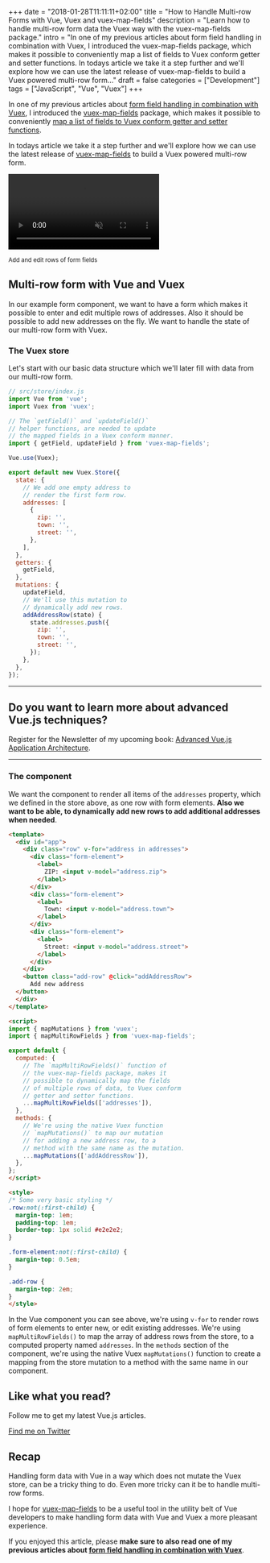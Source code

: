 +++
date = "2018-01-28T11:11:11+02:00"
title = "How to Handle Multi-row Forms with Vue, Vuex and vuex-map-fields"
description = "Learn how to handle multi-row form data the Vuex way with the vuex-map-fields package."
intro = "In one of my previous articles about form field handling in combination with Vuex, I introduced the vuex-map-fields package, which makes it possible to conveniently map a list of fields to Vuex conform getter and setter functions. In todays article we take it a step further and we'll explore how we can use the latest release of vuex-map-fields to build a Vuex powered multi-row form..."
draft = false
categories = ["Development"]
tags = ["JavaScript", "Vue", "Vuex"]
+++

In one of my previous articles about [form field handling in combination with Vuex](https://markus.oberlehner.net/blog/form-fields-two-way-data-binding-and-vuex/), I introduced the [vuex-map-fields](https://github.com/maoberlehner/vuex-map-fields) package, which makes it possible to conveniently [map a list of fields to Vuex conform getter and setter functions](https://markus.oberlehner.net/blog/form-fields-two-way-data-binding-and-vuex/#using-vuex-map-fields-for-simple-vuex-form-handling).

In todays article we take it a step further and we'll explore how we can use the latest release of [vuex-map-fields](https://github.com/maoberlehner/vuex-map-fields) to build a Vuex powered multi-row form.

<div class="c-content__figure">
  <div class="c-content__broad">
    <video src="/videos/2018-01-28/vuex-map-fields-multi-row.mp4" autoplay loop muted></video>
  </div>
  <p class="c-content__caption">
    <small>Add and edit rows of form fields</small>
  </p>
</div>

## Multi-row form with Vue and Vuex
In our example form component, we want to have a form which makes it possible to enter and edit multiple rows of addresses. Also it should be possible to add new addresses on the fly. We want to handle the state of our multi-row form with Vuex.

### The Vuex store
Let's start with our basic data structure which we'll later fill with data from our multi-row form.

```js
// src/store/index.js
import Vue from 'vue';
import Vuex from 'vuex';

// The `getField()` and `updateField()`
// helper functions, are needed to update
// the mapped fields in a Vuex conform manner.
import { getField, updateField } from 'vuex-map-fields';

Vue.use(Vuex);

export default new Vuex.Store({
  state: {
    // We add one empty address to
    // render the first form row.
    addresses: [
      {
        zip: '',
        town: '',
        street: '',
      },
    ],
  },
  getters: {
    getField,
  },
  mutations: {
    updateField,
    // We'll use this mutation to
    // dynamically add new rows.
    addAddressRow(state) {
      state.addresses.push({
        zip: '',
        town: '',
        street: '',
      });
    },
  },
});
```

<div>
  <hr class="c-hr">
  <div class="c-service-info">
    <h2>Do you want to learn more about advanced Vue.js techniques?</h2>
    <p class="c-service-info__body">
      Register for the Newsletter of my upcoming book: <a class="c-anchor" href="https://oberlehner.us20.list-manage.com/subscribe?u=8476a98c5640f6c7b5530ea57&id=8b26bf120b" data-event-category="link" data-event-action="click: newsletter" data-event-label="Newsletter (article content)">Advanced Vue.js Application Architecture</a>.
    </p>
  </div>
  <hr class="c-hr">
</div>

### The component
We want the component to render all items of the `addresses` property, which we defined in the store above, as one row with form elements. **Also we want to be able, to dynamically add new rows to add additional addresses when needed**.

```html
<template>
  <div id="app">
    <div class="row" v-for="address in addresses">
      <div class="form-element">
        <label>
          ZIP: <input v-model="address.zip">
        </label>
      </div>
      <div class="form-element">
        <label>
          Town: <input v-model="address.town">
        </label>
      </div>
      <div class="form-element">
        <label>
          Street: <input v-model="address.street">
        </label>
      </div>
    </div>
    <button class="add-row" @click="addAddressRow">
      Add new address
  </button>
  </div>
</template>

<script>
import { mapMutations } from 'vuex';
import { mapMultiRowFields } from 'vuex-map-fields';

export default {
  computed: {
    // The `mapMultiRowFields()` function of
    // the vuex-map-fields package, makes it
    // possible to dynamically map the fields
    // of multiple rows of data, to Vuex conform
    // getter and setter functions.
    ...mapMultiRowFields(['addresses']),
  },
  methods: {
    // We're using the native Vuex function
    // `mapMutations()` to map our mutation
    // for adding a new address row, to a
    // method with the same name as the mutation.
    ...mapMutations(['addAddressRow']),
  },
};
</script>

<style>
/* Some very basic styling */
.row:not(:first-child) {
  margin-top: 1em;
  padding-top: 1em;
  border-top: 1px solid #e2e2e2;
}

.form-element:not(:first-child) {
  margin-top: 0.5em;
}

.add-row {
  margin-top: 2em;
}
</style>
```

In the Vue component you can see above, we're using `v-for` to render rows of form elements to enter new, or edit existing addresses. We're using `mapMultiRowFields()` to map the array of address rows from the store, to a computed property named `addresses`. In the `methods` section of the component, we're using the native Vuex `mapMutations()` function to create a mapping from the store mutation to a method with the same name in our component.

<div class="c-content__broad">
  <div class="c-twitter-teaser">
    <div class="c-twitter-teaser__content">
      <h2 class="c-twitter-teaser__headline">Like what you read?</h2>
      <p class="c-twitter-teaser__body">
        Follow me to get my latest Vue.js articles.
      </p>
      <a class="c-button c-button--outline c-twitter-teaser__button" rel="nofollow" href="https://twitter.com/maoberlehner" data-event-category="link" data-event-action="click: contact" data-event-label="Twitter (article content)">
        Find me on Twitter
      </a>
    </div>
  </div>
</div>

## Recap
Handling form data with Vue in a way which does not mutate the Vuex store, can be a tricky thing to do. Even more tricky can it be to handle multi-row forms.

I hope for [vuex-map-fields](https://github.com/maoberlehner/vuex-map-fields) to be a useful tool in the utility belt of Vue developers to make handling form data with Vue and Vuex a more pleasant experience.

If you enjoyed this article, please **make sure to also read one of my previous articles about [form field handling in combination with Vuex](https://markus.oberlehner.net/blog/form-fields-two-way-data-binding-and-vuex/)**.
